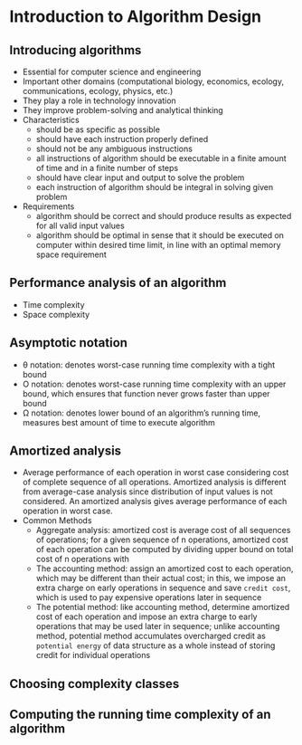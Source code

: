 # Introduction to Algorithm Design

## Introducing algorithms

- Essential for computer science and engineering
- Important other domains (computational biology, economics, ecology, communications, ecology, physics, etc.)
- They play a role in technology innovation
- They improve problem-solving and analytical thinking
- Characteristics
    - should be as specific as possible
    - should have each instruction properly defined
    - should not be any ambiguous instructions
    - all instructions of algorithm should be executable in a finite amount of time and in a finite number of steps
    - should have clear input and output to solve the problem
    - each instruction of algorithm should be integral in solving given problem
- Requirements
    - algorithm should be correct and should produce results as expected for all valid input values
    - algorithm should be optimal in sense that it should be executed on computer within desired time limit, in line
      with an optimal memory space requirement

## Performance analysis of an algorithm

- Time complexity
- Space complexity

## Asymptotic notation

- θ notation: denotes worst-case running time complexity with a tight bound
- Ο notation: denotes worst-case running time complexity with an upper bound, which ensures that function never grows
  faster than upper bound
- Ω notation: denotes lower bound of an algorithm’s running time, measures best amount of time to execute algorithm

## Amortized analysis

- Average performance of each operation in worst case considering cost of complete sequence of all operations. Amortized
  analysis is different from average-case analysis since distribution of input values is not considered. An amortized
  analysis gives average performance of each operation in worst case.
- Common Methods
    - Aggregate analysis: amortized cost is average cost of all sequences of operations; for a given sequence of n
      operations, amortized cost of each operation can be computed by dividing upper bound on total cost of n operations
      with
    - The accounting method: assign an amortized cost to each operation, which may be different than their actual cost;
      in this, we impose an extra charge on early operations in sequence and save `credit cost`, which is used to pay
      expensive operations later in sequence
    - The potential method: like accounting method, determine amortized cost of each operation and impose an extra
      charge to early operations that may be used later in sequence; unlike accounting method, potential method
      accumulates overcharged credit as `potential energy` of data structure as a whole instead of storing credit for
      individual operations

## Choosing complexity classes

## Computing the running time complexity of an algorithm
